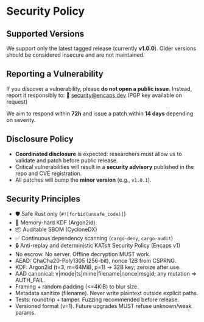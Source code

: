 # Security Policy

## Supported Versions
We support only the latest tagged release (currently 
**v1.0.0**).
Older versions should be considered insecure and are not 
maintained. 

## Reporting a Vulnerability
If you discover a vulnerability, please **do not open a 
public issue**.
Instead, report it responsibly to:
📧 security@encaps.dev (PGP key available on request)

We aim to respond within **72h** and issue a patch within 
**14 days** depending on severity.

## Disclosure Policy
- **Coordinated disclosure** is expected: researchers must 
allow us to validate and patch before public release.
- Critical vulnerabilities will result in a **security 
advisory** published in the repo and CVE registration.
- All patches will bump the **minor version** (e.g., 
`v1.0.1`).

## Security Principles
- 🛡️ Safe Rust only (`#![forbid(unsafe_code)]`)
- 🔑 Memory-hard KDF (Argon2id)
- 📦 Auditable SBOM (CycloneDX)
- ✅ Continuous dependency scanning (`cargo-deny`, 
`cargo-audit`)
- 🔒 Anti-replay and deterministic KATs# 
Security Policy (Encaps 
v1)
- No escrow. No server. Offline decryption MUST work.
- AEAD: ChaCha20-Poly1305 (256-bit), nonce 12B from CSPRNG.
- KDF: Argon2id (t=3, m=64MiB, p=1) -> 32B key; zeroize after use.
- AAD canonical: v|mode|ts|mime|filename|nonce|msgid; any mutation => AUTH_FAIL.
- Framing + random padding (<=4KiB) to blur size.
- Metadata sanitize (filename). Never write plaintext outside explicit paths.
- Tests: roundtrip + tamper. Fuzzing recommended before release.
- Versioned format (v=1). Future upgrades MUST refuse unknown/weak params.
